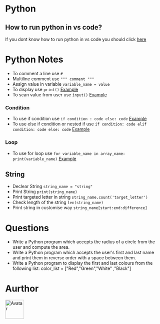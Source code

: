 # Python
## How to run python in vs code?
If you dont know how to run python in vs code you should click [here](https://code.visualstudio.com/docs/python/python-tutorial)
# Python Notes
- To comment a line use `#`
- Multiline comment use `""" comment """`
- Assign value in variable `variable_name = value`
- To display use `print()`  [Example](https://github.com/vagabon-09/Python/blob/master/Class/print.py)
- To scan value from user use `input()`  [Example](https://github.com/vagabon-09/Python/blob/master/Class/scan.py)
### Condition
- To use if condition use `if condition : code else: code`  [Example](https://github.com/vagabon-09/Python/blob/master/Class/IfCondition.py) 
- To use else if condition or nested if use `if condition: code elif condition: code else: code`  [Example](https://github.com/vagabon-09/Python/blob/master/Class/ElseIf.py)
### Loop
- To use for loop use `for variable_name in array_name: print(variable_name)`  [Example](https://github.com/vagabon-09/Python/blob/master/Class/ForLoop.py)
## String
- Declear String `string_name = "string"`
- Print String `print(string_name)`
- Print targeted letter in string `string_name.count('target_letter')`
- Check length of the string `len(string_name)`
- Print string in customise way `string_name[start:end:difference]`
# Questions
- Write a Python program which accepts the radius of a circle from the user and compute the area.
- Write a Python program which accepts the user's first and last name and print them in reverse order with a space between them.
- Write a Python program to display the first and last colours from the following list: color_list = ["Red","Green","White" ,"Black"] 
# Aurthor
<a href="https://github.com/vagabon-09" target="_blank" rel="noopener noreferrer"><img style="width:60px;height:60px;" src="https://user-images.githubusercontent.com/89797141/211546895-65e17390-5f8e-41e4-88be-1581133bad13.png" alt="Avatar"></a>


